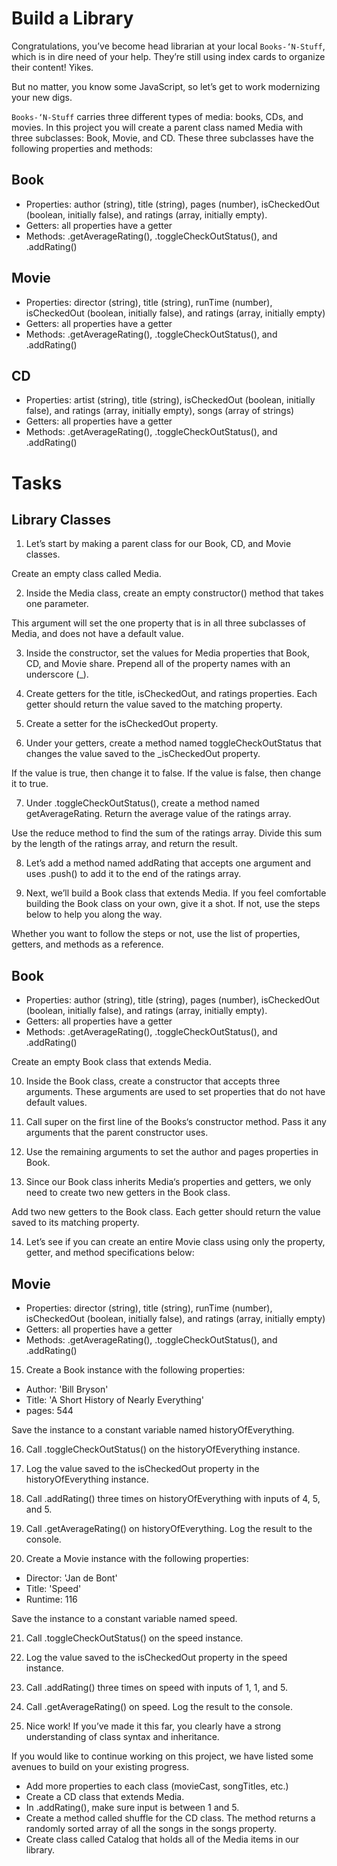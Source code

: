# Build a Library

Congratulations, you’ve become head librarian at your local `Books-‘N-Stuff`, which is in dire need of your help. They’re still using index cards to organize their content! Yikes.

But no matter, you know some JavaScript, so let’s get to work modernizing your new digs.

`Books-‘N-Stuff` carries three different types of media: books, CDs, and movies. In this project you will create a parent class named Media with three subclasses: Book, Movie, and CD. These three subclasses have the following properties and methods:

## Book

- Properties: author (string), title (string), pages (number), isCheckedOut (boolean, initially false), and ratings (array, initially empty).
- Getters: all properties have a getter
- Methods: .getAverageRating(), .toggleCheckOutStatus(), and .addRating()

## Movie

- Properties: director (string), title (string), runTime (number), isCheckedOut (boolean, initially false), and ratings (array, initially empty)
- Getters: all properties have a getter
- Methods: .getAverageRating(), .toggleCheckOutStatus(), and .addRating()

## CD

- Properties: artist (string), title (string), isCheckedOut (boolean, initially false), and ratings (array, initially empty), songs (array of strings)
- Getters: all properties have a getter
- Methods: .getAverageRating(), .toggleCheckOutStatus(), and .addRating()

# Tasks

## Library Classes

1. Let’s start by making a parent class for our Book, CD, and Movie classes.

Create an empty class called Media.

2. Inside the Media class, create an empty constructor() method that takes one parameter.

This argument will set the one property that is in all three subclasses of Media, and does not have a default value.

3. Inside the constructor, set the values for Media properties that Book, CD, and Movie share. Prepend all of the property names with an underscore (\_).

4. Create getters for the title, isCheckedOut, and ratings properties. Each getter should return the value saved to the matching property.

5. Create a setter for the isCheckedOut property.

6. Under your getters, create a method named toggleCheckOutStatus that changes the value saved to the \_isCheckedOut property.

If the value is true, then change it to false. If the value is false, then change it to true.

7. Under .toggleCheckOutStatus(), create a method named getAverageRating. Return the average value of the ratings array.

Use the reduce method to find the sum of the ratings array. Divide this sum by the length of the ratings array, and return the result.

8. Let’s add a method named addRating that accepts one argument and uses .push() to add it to the end of the ratings array.

9. Next, we’ll build a Book class that extends Media. If you feel comfortable building the Book class on your own, give it a shot. If not, use the steps below to help you along the way.

Whether you want to follow the steps or not, use the list of properties, getters, and methods as a reference.

## Book

- Properties: author (string), title (string), pages (number), isCheckedOut (boolean, initially false), and ratings (array, initially empty).
- Getters: all properties have a getter
- Methods: .getAverageRating(), .toggleCheckOutStatus(), and .addRating()

Create an empty Book class that extends Media.

10. Inside the Book class, create a constructor that accepts three arguments. These arguments are used to set properties that do not have default values.

11. Call super on the first line of the Books‘s constructor method. Pass it any arguments that the parent constructor uses.

12. Use the remaining arguments to set the author and pages properties in Book.

13. Since our Book class inherits Media‘s properties and getters, we only need to create two new getters in the Book class.

Add two new getters to the Book class. Each getter should return the value saved to its matching property.

14. Let’s see if you can create an entire Movie class using only the property, getter, and method specifications below:

## Movie

- Properties: director (string), title (string), runTime (number), isCheckedOut (boolean, initially false), and ratings (array, initially empty)
- Getters: all properties have a getter
- Methods: .getAverageRating(), .toggleCheckOutStatus(), and .addRating()

15. Create a Book instance with the following properties:

- Author: 'Bill Bryson'
- Title: 'A Short History of Nearly Everything'
- pages: 544

Save the instance to a constant variable named historyOfEverything.

16. Call .toggleCheckOutStatus() on the historyOfEverything instance.

17. Log the value saved to the isCheckedOut property in the historyOfEverything instance.

18. Call .addRating() three times on historyOfEverything with inputs of 4, 5, and 5.

19. Call .getAverageRating() on historyOfEverything. Log the result to the console.

20. Create a Movie instance with the following properties:

- Director: 'Jan de Bont'
- Title: 'Speed'
- Runtime: 116

Save the instance to a constant variable named speed.

21. Call .toggleCheckOutStatus() on the speed instance.

22. Log the value saved to the isCheckedOut property in the speed instance.

23. Call .addRating() three times on speed with inputs of 1, 1, and 5.

24. Call .getAverageRating() on speed. Log the result to the console.

25. Nice work! If you’ve made it this far, you clearly have a strong understanding of class syntax and inheritance.

If you would like to continue working on this project, we have listed some avenues to build on your existing progress.

- Add more properties to each class (movieCast, songTitles, etc.)
- Create a CD class that extends Media.
- In .addRating(), make sure input is between 1 and 5.
- Create a method called shuffle for the CD class. The method returns a randomly sorted array of all the songs in the songs property.
- Create class called Catalog that holds all of the Media items in our library.
